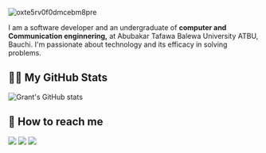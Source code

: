 ![oxte5rv0f0dmcebm8pre](https://user-images.githubusercontent.com/62026220/123572552-52f0b280-d7c4-11eb-82fa-9d08aa0af547.png)



I am a software developer and an undergraduate of <b>computer and Communication enginnering,</b> at Abubakar Tafawa Balewa University ATBU, Bauchi. 
I'm passionate about technology and its efficacy in solving problems.


<!-- GitHub Stats -->
## 👨‍💻 My GitHub Stats

![Grant's GitHub stats](https://github-readme-stats.vercel.app/api?username=GreatGrant)

<!-- Social Media accounts -->
## 👀 How to reach me

[<img src="https://img.shields.io/badge/GitHub-%2312100E.svg?&style=for-the-badge&logo=Github&logoColor=white"/>](https://github.com/GreatGrant)
[<img src="https://img.shields.io/badge/twitter-%231DA1F2.svg?&style=for-the-badge&logo=twitter&logoColor=white"/>](https://twitter.com/iAmGreatGrant)
[<img src="https://img.shields.io/badge/linkedin-%230077B5.svg?&style=for-the-badge&logo=linkedin&logoColor=white"/>](https://www.linkedin.com/in/great-grant-williams//)
